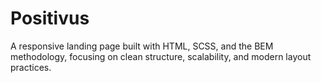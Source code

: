 # Positivus

A responsive landing page built with HTML, SCSS, and the BEM methodology, focusing on clean structure, scalability, and modern layout practices.

